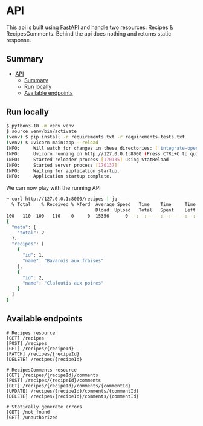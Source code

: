 # API

This api is built using [FastAPI](https://fastapi.tiangolo.com/) and handle two resources: Recipes & RecipesComments. Behind the api does nothing and returns static response.

## Summary
- [API](#api)
  - [Summary](#summary)
  - [Run locally](#run-locally)
  - [Available endpoints](#available-endpoints)

## Run locally

```sh
$ python3.10 -m venv venv
$ source venv/bin/activate
(venv) $ pip install -r requirements.txt -r requirements-tests.txt
(venv) $ uvicorn main:app --reload
INFO:     Will watch for changes in these directories: ['integrate-openapi-to-ts-app/api']
INFO:     Uvicorn running on http://127.0.0.1:8000 (Press CTRL+C to quit)
INFO:     Started reloader process [170135] using StatReload
INFO:     Started server process [170137]
INFO:     Waiting for application startup.
INFO:     Application startup complete.
```

We can now play with the running API

```sh
➜ curl http://127.0.0.1:8000/recipes | jq
  % Total    % Received % Xferd  Average Speed   Time    Time     Time  Current
                                 Dload  Upload   Total   Spent    Left  Speed
100   110  100   110    0     0  15356      0 --:--:-- --:--:-- --:--:-- 15714
{
  "meta": {
    "total": 2
  },
  "recipes": [
    {
      "id": 1,
      "name": "Bavarois aux fraises"
    },
    {
      "id": 2,
      "name": "Clafoutis aux poires"
    }
  ]
}
```

## Available endpoints

```
# Recipes resource
[GET] /recipes
[POST] /recipes
[GET] /recipes/{recipeId}
[PATCH] /recipes/{recipeId}
[DELETE] /recipes/{recipeId}

# RecipesComments resource
[GET] /recipes/{recipeId}/comments
[POST] /recipes/{recipeId}/comments
[GET] /recipes/{recipeId}/comments/{commentId}
[UPDATE] /recipes/{recipeId}/comments/{commentId}
[DELETE] /recipes/{recipeId}/comments/{commentId}

# Statically generate errors
[GET] /not_found
[GET] /unauthorized
```
